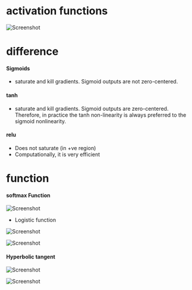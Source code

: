# activation functions
 
 ![Screenshot](https://cdn-images-1.medium.com/max/1600/1*p_hyqAtyI8pbt2kEl6siOQ.png)    
 

# difference

#### Sigmoids
 * saturate and kill gradients. Sigmoid outputs are not zero-centered.

#### tanh
 * saturate and kill gradients. Sigmoid outputs are zero-centered.
 Therefore, in practice the tanh non-linearity is always preferred to the sigmoid nonlinearity.

#### relu
 * Does not saturate (in +ve region) 
 * Computationally, it is very efficient

# function
#### softmax Function 
![Screenshot](https://wikimedia.org/api/rest_v1/media/math/render/svg/46c32a5089726d673c30a0abfda7b35ecf0fe3ca)

* Logistic function

![Screenshot](https://wikimedia.org/api/rest_v1/media/math/render/svg/faaa0c014ae28ac67db5c49b3f3e8b08415a3f2b)

![Screenshot](https://upload.wikimedia.org/wikipedia/commons/thumb/8/88/Logistic-curve.svg/640px-Logistic-curve.svg.png)
  


#### Hyperbolic tangent 
![Screenshot](https://wikimedia.org/api/rest_v1/media/math/render/svg/4f1b5f1173b93d23c64a0d3508028f8649a5a14e)    
 
![Screenshot](https://upload.wikimedia.org/wikipedia/commons/thumb/7/76/Sinh_cosh_tanh.svg/600px-Sinh_cosh_tanh.svg.png)


